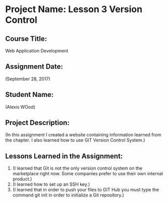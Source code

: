 # Project Name:  Lesson 3 Version Control


## Course Title:
Web Application Development

## Assignment Date:  
(September 28, 2017)

## Student Name:  
(Alexis WOod)

## Project Description:
(In this assignment I created a website containing information learned from the chapter. I also learned how to use GIT Version Control System.)

## Lessons Learned in the Assignment:
1. (I learned that Git is not the only version control system on the marketplace right now. Some companies prefer to use their own internal product.)
2. (I learned how to set up an SSH key.)
3. (I learned that in order to push your files to GIT Hub you must type the command git init in order to initialize a Git repository.)

